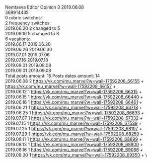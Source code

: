 Nemtseva	Editor Opinion 3 2019.06.08\
369914435\
0 rubric switches:\
2 frequency switches:\
2019.06.20 2 changed to 5 \
2019.08.10 5 changed to 3 \
6 vacations:\
2019.06.17 2019.06.20 \
2019.06.26 2019.06.30 \
2019.07.01 2019.07.06 \
2019.07.16 2019.07.18 \
2019.08.01 2019.08.08 \
2019.09.01 2019.09.08 \
Total posts amount: 15	Posts dates amount: 14\
2019.06.08 2 https://vk.com/mu_marvel?w=wall-17592208_66155 + https://vk.com/mu_marvel?w=wall-17592208_66157 + \
2019.06.12 1 https://vk.com/mu_marvel?w=wall-17592208_66315 + \
2019.06.15 1 https://vk.com/mu_marvel?w=wall-17592208_66440 + \
2019.06.16 1 https://vk.com/mu_marvel?w=wall-17592208_66461 + \
2019.06.21 1 https://vk.com/mu_marvel?w=wall-17592208_66718 + \
2019.06.25 1 https://vk.com/mu_marvel?w=wall-17592208_66893 + \
2019.07.07 1 https://vk.com/mu_marvel?w=wall-17592208_67332 + \
2019.07.15 1 https://vk.com/mu_marvel?w=wall-17592208_67539 + \
2019.07.25 1 https://vk.com/mu_marvel?w=wall-17592208_68107 + \
2019.07.29 1 https://vk.com/mu_marvel?w=wall-17592208_68259 + \
2019.08.11 1 https://vk.com/mu_marvel?w=wall-17592208_68899 + \
2019.08.13 1 https://vk.com/mu_marvel?w=wall-17592208_68900 + \
2019.08.16 1 https://vk.com/mu_marvel?w=wall-17592208_69066 + \
2019.08.20 1 https://vk.com/mu_marvel?w=wall-17592208_69350 + \
